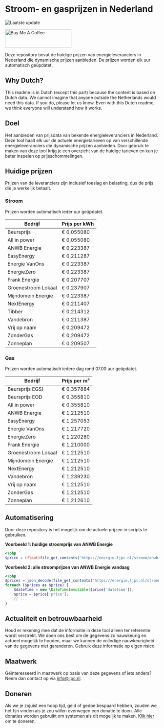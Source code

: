 # Stroom- en gasprijzen in Nederland

![Laatste update](https://img.shields.io/badge/laatste%20update-2025--05--30%2005%3A00%20CET-brightgreen)

<a href="https://www.buymeacoffee.com/Lars-" target="_blank"><img src="https://cdn.buymeacoffee.com/buttons/v2/default-orange.png" alt="Buy Me A Coffee" height="60" style="height: 60px !important;width: 217px !important;" ></a>

Deze repository bevat de huidige prijzen van energieleveranciers in Nederland die dynamische prijzen aanbieden. De prijzen worden elk uur automatisch geüpdatet.

## Why Dutch?

This readme is in Dutch (except this part) because the content is based on Dutch data. We cannot imagine that anyone outside the Netherlands would need this data. If you do, please let us know. Even with this Dutch readme, we think
everyone will understand how it works.

## Doel

Het aanbieden van prijsdata van bekende energieleveranciers in Nederland. Deze tool haalt elk uur de actuele energietarieven op van verschillende energieleveranciers die dynamische prijzen aanbieden. Door gebruik te maken van deze tool
krijg je een overzicht van de huidige tarieven en kun je beter inspelen op prijsschommelingen.

## Huidige prijzen

Prijzen van de leveranciers zijn inclusief toeslag en belasting, dus de prijs die je werkelijk betaalt.

### Stroom

Prijzen worden automatisch ieder uur geüpdatet.

 Bedrijf | Prijs per kWh 
---------|---------------
Beursprijs | € 0,055080
All in power | € 0,055080
ANWB Energie | € 0,223387
EasyEnergy | € 0,211287
Energie VanOns | € 0,223387
EnergieZero | € 0,223387
Frank Energie | € 0,207707
Groenestroom Lokaal | € 0,237907
Mijndomein Energie | € 0,223387
NextEnergy | € 0,211407
Tibber | € 0,214312
Vandebron | € 0,211387
Vrij op naam | € 0,209472
ZonderGas | € 0,209472
Zonneplan | € 0,209507


### Gas

Prijzen worden automatisch iedere dag rond 07.00 uur geüpdatet.

 Bedrijf | Prijs per m³ 
---------|--------------
Beursprijs EGSI | € 0,357884
Beursprijs EOD | € 0,355810
All in power | € 0,355810
ANWB Energie | € 1,212510
EasyEnergy | € 1,257053
Energie VanOns | € 1,217720
EnergieZero | € 1,220280
Frank Energie | € 1,210000
Groenestroom Lokaal | € 1,212510
Mijndomein Energie | € 1,212510
NextEnergy | € 1,212510
Vandebron | € 1,239230
Vrij op naam | € 1,212510
ZonderGas | € 1,212510
Zonneplan | € 1,212610


## Automatisering

Door deze repository is het mogelijk om de actuele prijzen in scripts te gebruiken.

**Voorbeeld 1: huidige stroomprijs van ANWB Energie**

```php
<?php
$price = (float)file_get_contents('https://energie.ljpc.nl/stroom/anwb-energie-nu.txt');

```

**Voorbeeld 2: alle stroomprijzen van ANWB Energie vandaag**

```php
<?php
$prices = json_decode(file_get_contents('https://energie.ljpc.nl/stroom/all-in-power-vandaag.json'),true);
foreach ($prices as $price) {
    $dateTime = new \DateTimeImmutable($price['datetime']);
    $price = $price['price'];
    // ...
}
```

## Actualiteit en betrouwbaarheid

Houd er rekening mee dat de informatie in deze tool alleen ter referentie wordt verstrekt. We doen ons best om de gegevens zo nauwkeurig en actueel mogelijk te houden, maar we kunnen de volledige nauwkeurigheid van de gegevens niet
garanderen. Gebruik deze informatie op eigen risico.

## Maatwerk

Geïnteresseerd in maatwerk op basis van deze gegevens of iets anders? Neem dan contact op
via [info@ljpc.nl](mailto:info@ljpc.nl?subject=Energie%20prijzen).

## Doneren

Als we je zojuist een hoop tijd, geld of gedoe bespaard hebben, zouden we het fijn vinden als je zou willen overwegen een
donatie te doen. Alle donaties worden gebruikt om systemen als dit mogelijk te
maken. [Klik hier](https://www.buymeacoffee.com/Lars-) om te doneren.
